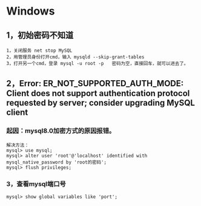 # Windows
## 1，初始密码不知道
~~~
1，关闭服务 net stop MySQL
2，用管理员身份打开cmd，输入 mysqld --skip-grant-tables
3，打开另一个cmd，登录 mysql -u root -p   密码为空，直接回车，就可以进去了。
~~~
## 2，Error: ER_NOT_SUPPORTED_AUTH_MODE: Client does not support authentication protocol requested by server; consider upgrading MySQL client
### 起因：mysql8.0加密方式的原因报错。
~~~
解决方法：
mysql> use mysql;
mysql> alter user 'root'@'localhost' identified with mysql_native_password by 'root的密码';
mysql> flush privileges;
~~~
### 3，查看mysql端口号
~~~
mysql> show global variables like 'port';
~~~
